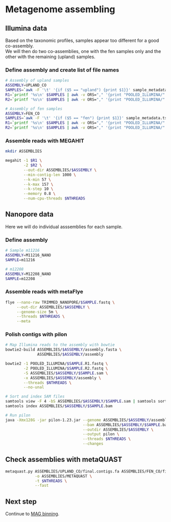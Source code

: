 # Metagenome assembling

## Illumina data

Based on the taxonomic profiles, samples appear too different for a good co-assembly.  
We will then do two co-assemblies, one with the fen samples only and the other with the remaining (upland) samples.

### Define assembly and create list of file names

```bash
# Assembly of upland samples
ASSEMBLY=UPLAND_CO
SAMPLES=`awk -F '\t' '{if ($5 == "upland") {print $1}}' sample_metadata.tsv | uniq`
R1=`printf '%s\n' $SAMPLES | awk -v ORS="," '{print "POOLED_ILLUMINA/" $0 ".R1.fastq"}' | sed 's/,$/\n/'`
R2=`printf '%s\n' $SAMPLES | awk -v ORS="," '{print "POOLED_ILLUMINA/" $0 ".R2.fastq"}' | sed 's/,$/\n/'`

# Assembly of fen samples
ASSEMBLY=FEN_CO
SAMPLES=`awk -F '\t' '{if ($5 == "fen") {print $1}}' sample_metadata.tsv | uniq`
R1=`printf '%s\n' $SAMPLES | awk -v ORS="," '{print "POOLED_ILLUMINA/" $0 ".R1.fastq"}' | sed 's/,$/\n/'`
R2=`printf '%s\n' $SAMPLES | awk -v ORS="," '{print "POOLED_ILLUMINA/" $0 ".R2.fastq"}' | sed 's/,$/\n/'`
```

### Assemble reads with MEGAHIT

```bash
mkdir ASSEMBLIES

megahit -1 $R1 \
        -2 $R2 \
        --out-dir ASSEMBLIES/$ASSEMBLY \
        --min-contig-len 1000 \
        --k-min 57 \
        --k-max 157 \
        --k-step 10 \
        --memory 0.8 \
        --num-cpu-threads $NTHREADS
```

## Nanopore data

Here we will do individual asssemblies for each sample.

### Define assembly

```bash
# Sample m11216
ASSEMBLY=M11216_NANO
SAMPLE=m11216

# m12208
ASSEMBLY=M12208_NANO
SAMPLE=m12208
```

### Assemble reads with metaFlye

```bash
flye --nano-raw TRIMMED_NANOPORE/$SAMPLE.fastq \
     --out-dir ASSEMBLIES/$ASSEMBLY \
     --genome-size 5m \
     --threads $NTHREADS \
     --meta
```

### Polish contigs with pilon

```bash
# Map Illumina reads to the assembly with bowtie
bowtie2-build ASSEMBLIES/$ASSEMBLY/assembly.fasta \
              ASSEMBLIES/$ASSEMBLY/assembly

bowtie2 -1 POOLED_ILLUMINA/$SAMPLE.R1.fastq \
        -2 POOLED_ILLUMINA/$SAMPLE.R2.fastq \
        -S ASSEMBLIES/$ASSEMBLY/$SAMPLE.sam \
        -x ASSEMBLIES/$ASSEMBLY/assembly \
        --threads $NTHREADS \
        --no-unal

# Sort and index SAM files
samtools view -F 4 -bS ASSEMBLIES/$ASSEMBLY/$SAMPLE.sam | samtools sort > ASSEMBLIES/$ASSEMBLY/$SAMPLE.bam
samtools index ASSEMBLIES/$ASSEMBLY/$SAMPLE.bam

# Run pilon
java -Xmx128G -jar pilon-1.23.jar --genome ASSEMBLIES/$ASSEMBLY/assembly.fasta \
                                  --bam ASSEMBLIES/$ASSEMBLY/$SAMPLE.bam \
                                  --outdir ASSEMBLIES/$ASSEMBLY \
                                  --output pilon \
                                  --threads $NTHREADS \
                                  --changes
```

## Check assemblies with metaQUAST

```bash
metaquast.py ASSEMBLIES/UPLAND_CO/final.contigs.fa ASSEMBLIES/FEN_CO/final.contigs.fa ASSEMBLIES/M11216_NANO/pilon.fasta ASSEMBLIES/M12208_NANO/pilon.fasta \
             -o ASSEMBLIES/METAQUAST \
             -t $NTHREADS \
             --fast
```

## Next step

Continue to [MAG binning](03-MAG-binning.md).
